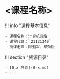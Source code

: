 # <课程名称>

!!! info "课程基本信息"

    - 课程名称：计算机网络
    - 课程代码：`21121340`
    - 授课老师：陆魁军、邱劲松

!!! section "资源目录"

    - [0.x 导论](0-x.md)
    - ...